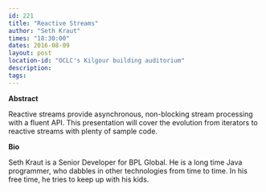 ```yaml
---
id: 221
title: "Reactive Streams"
author: "Seth Kraut"
times: "18:30:00"
dates: 2016-08-09
layout: post
location-id: "OCLC's Kilgour building auditorium"  
description: 
tags: 
---
```

 **Abstract**

Reactive streams provide asynchronous, non-blocking stream processing with a fluent API. This presentation will cover the evolution from iterators to reactive streams with plenty of sample code.  

**Bio**

Seth Kraut is a Senior Developer for BPL Global. He is a long time Java programmer, who dabbles in other technologies from time to time. In his free time, he tries to keep up with his kids.

